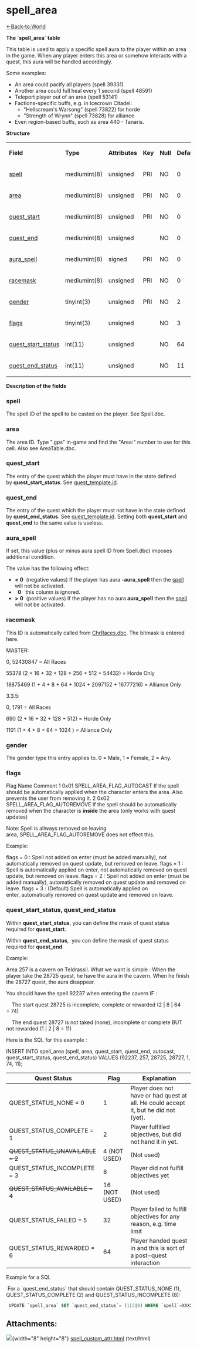 # spell\_area

[<-Back-to:World](database-world.md)

**The \`spell\_area\` table**

This table is used to apply a specific spell aura to the player within an area in the game. When any player enters this area or somehow interacts with a quest, this aura will be handled accordingly.

Some examples:

-   An area could pacify all players (spell 39331)
-   Another area could full heal every 1 second (spell 48591)
-   Teleport player out of an area (spell 53141)
-   Factions-specific buffs, e.g. in Icecrown Citadel:
    -   "Hellscream's Warsong" (spell 73822) for horde 
    -   "Strength of Wrynn" (spell 73828) for alliance
-   Even region-based buffs, such as area 440 - Tanaris.

**Structure**

<table>
<tbody>
<tr class="odd">
<td><p><strong>Field</strong></p></td>
<td><p><strong>Type</strong></p></td>
<td><p><strong>Attributes</strong></p></td>
<td><p><strong>Key</strong></p></td>
<td><p><strong>Null</strong></p></td>
<td><p><strong>Default</strong></p></td>
<td><p><strong>Extra</strong></p></td>
<td><p><strong>Comment</strong></p></td>
</tr>
<tr class="even">
<td><p><a href="#spell">spell</a></p></td>
<td><p>mediumint(8)</p></td>
<td><p>unsigned</p></td>
<td><p>PRI</p></td>
<td><p>NO</p></td>
<td><p>0</p></td>
<td><p><br />
</p></td>
<td><p><br />
</p></td>
</tr>
<tr class="odd">
<td><p><a href="#area">area</a></p></td>
<td><p>mediumint(8)</p></td>
<td><p>unsigned</p></td>
<td><p>PRI</p></td>
<td><p>NO</p></td>
<td><p>0</p></td>
<td><p><br />
</p></td>
<td><p><br />
</p></td>
</tr>
<tr class="even">
<td><p><a href="#quest_start">quest_start</a></p></td>
<td><p>mediumint(8)</p></td>
<td><p>unsigned</p></td>
<td><p>PRI</p></td>
<td><p>NO</p></td>
<td><p>0</p></td>
<td><p><br />
</p></td>
<td><p><br />
</p></td>
</tr>
<tr class="odd">
<td><p><a href="#quest_end">quest_end</a></p></td>
<td><p>mediumint(8)</p></td>
<td><p>unsigned</p></td>
<td><p><br />
</p></td>
<td><p>NO</p></td>
<td><p>0</p></td>
<td><p><br />
</p></td>
<td><p><br />
</p></td>
</tr>
<tr class="even">
<td><p><a href="#aura_spell">aura_spell</a></p></td>
<td><p>mediumint(8)</p></td>
<td><p>signed</p></td>
<td><p>PRI</p></td>
<td><p>NO</p></td>
<td><p>0</p></td>
<td><p><br />
</p></td>
<td><p><br />
</p></td>
</tr>
<tr class="odd">
<td><p><a href="#racemask">racemask</a></p></td>
<td><p>mediumint(8)</p></td>
<td><p>unsigned</p></td>
<td><p>PRI</p></td>
<td><p>NO</p></td>
<td><p>0</p></td>
<td><p><br />
</p></td>
<td><p><br />
</p></td>
</tr>
<tr class="even">
<td><p><a href="#gender">gender</a></p></td>
<td><p>tinyint(3)</p></td>
<td><p>unsigned</p></td>
<td><p>PRI</p></td>
<td><p>NO</p></td>
<td><p>2</p></td>
<td><p><br />
</p></td>
<td><p><br />
</p></td>
</tr>
<tr class="odd">
<td><p><a href="#flags">flags</a></p></td>
<td><p>tinyint(3)</p></td>
<td><p>unsigned</p></td>
<td><p><br />
</p></td>
<td><p>NO</p></td>
<td><p>3</p></td>
<td><p><br />
</p></td>
<td><p><br />
</p></td>
</tr>
<tr class="even">
<td><p><a href="#quest_start_status,quest_end_status">quest_start_status</a></p></td>
<td><p>int(11)</p></td>
<td><p>unsigned</p></td>
<td><p><br />
</p></td>
<td><p>NO</p></td>
<td><p>64</p></td>
<td><p><br />
</p></td>
<td><p><br />
</p></td>
</tr>
<tr class="odd">
<td><p><a href="#quest_start_status,quest_end_status">quest_end_status</a></p></td>
<td><p>int(11)</p></td>
<td><p>unsigned</p></td>
<td><p><br />
</p></td>
<td><p>NO</p></td>
<td><p>11</p></td>
<td><p><br />
</p></td>
<td><p><br />
</p></td>
</tr>
</tbody>
</table>

**Description of the fields**

### spell

The spell ID of the spell to be casted on the player. See Spell.dbc.

### area

The area ID. Type ".gps" in-game and find the "Area:" number to use for this cell. Also see AreaTable.dbc.

### quest\_start

The entry of the quest which the player must have in the state defined by **quest\_start\_status**. See [quest\_template.id](quest_template_2130261.html#quest_template-id).

### quest\_end

The entry of the quest which the player must not have in the state defined by **quest\_end\_status**. See [quest\_template.id](quest_template_2130261.html#quest_template-id). Setting both **quest\_start** and **quest\_end** to the same value is useless.

### aura\_spell

If set, this value (plus or minus aura spell ID from Spell.dbc) imposes additional condition.

The value has the following effect:

-   **&lt;** **0**  (negative values) If the player has aura **-aura\_spell** then the [spell](#spell_area-spell) will not be activated.
-     **0**   this column is ignored.
-   **&gt;** **0**  (positive values) If the player has no aura **aura\_spell** then the [spell](#spell_area-spell) will not be activated.

### racemask

This ID is automatically called from [ChrRaces.dbc](https://trinitycore.atlassian.net/wiki/display/tc/ChrRaces). The bitmask is entered here.

MASTER:

0, 52430847 = All Races

55378 (2 + 16 + 32 + 128 + 256 + 512 + 54432) = Horde Only

18875469 (1 + 4 + 8 + 64 + 1024 + 2097152 + 16777216) = Alliance Only

3.3.5:

0, 1791 = All Races

690 (2 + 16 + 32 + 128 + 512) = Horde Only

1101 (1 + 4 + 8 + 64 + 1024 ) = Alliance Only

### gender

The gender type this entry applies to. 0 = Male, 1 = Female, 2 = Any.

### flags

Flag
Name
Comment
1
0x01
SPELL\_AREA\_FLAG\_AUTOCAST
If the spell should be automatically applied when the character enters the area. Also prevents the user from removing it.
2
0x02
SPELL\_AREA\_FLAG\_AUTOREMOVE
If the spell should be automatically removed when the character is **inside** the area (only works with quest updates)

Note: Spell is allways removed on leaving area, SPELL\_AREA\_FLAG\_AUTOREMOVE does not effect this.

Example:

flags = 0 : Spell not added on enter (must be added manually), not automatically removed on quest update, but removed on leave.
flags = 1 : Spell is automatically applied on enter, not automatically removed on quest update, but removed on leave.
flags = 2 : Spell not added on enter (must be added manually), automatically removed on quest update and removed on leave.
flags = 3 : (Default) Spell is automatically applied on enter, automatically removed on quest update and removed on leave.

### quest\_start\_status, quest\_end\_status

Within **quest\_start\_status**, you can define the mask of quest status required for **quest\_start**.

Within **quest\_end\_status**,  you can define the mask of quest status required for **quest\_end**. 

Example:

Area 257 is a cavern on Teldrassil. What we want is simple : When the player take the 28725 quest, he have the aura in the cavern. When he finish the 28727 quest, the aura disappear.

You should have the spell 92237 when entering the cavern IF :

    The start quest 28725 is incomplete, complete or rewarded (2 | 8 | 64 = 74)

    The end quest 28727 is not taked (none), incomplete or complete BUT not rewarded (1 | 2 | 8 = 11)

Here is the SQL for this example : 

INSERT INTO spell\_area (spell, area, quest\_start, quest\_end, autocast, quest\_start\_status, quest\_end\_status) VALUES (92237, 257, 28725, 28727, 1, 74, 11);

| Quest Status                       | Flag          | Explanation                                                                         |
|------------------------------------|---------------|-------------------------------------------------------------------------------------|
| QUEST\_STATUS\_NONE = 0            | 1             | Player does not have or had quest at all. He could accept it, but he did not (yet). |
| QUEST\_STATUS\_COMPLETE = 1        | 2             | Player fulfilled objectives, but did not hand it in yet.                            |
| ~~QUEST\_STATUS\_UNAVAILABLE = 2~~ | 4 (NOT USED)  | (Not used)                                                                          |
| QUEST\_STATUS\_INCOMPLETE = 3      | 8             | Player did not fulfill objectives yet                                               |
| ~~QUEST\_STATUS\_AVAILABLE = 4~~   | 16 (NOT USED) | (Not used)                                                                          |
| QUEST\_STATUS\_FAILED = 5          | 32            | Player failed to fulfill objectives for any reason, e.g. time limit                 |
| QUEST\_STATUS\_REWARDED = 6        | 64            | Player handed quest in and this is sort of a post-quest interaction                 |

Example for a SQL

 For a \`quest\_end\_status\` that should contain QUEST\_STATUS\_NONE (1), QUEST\_STATUS\_COMPLETE (2) and QUEST\_STATUS\_INCOMPLETE (8):

``` sql
 UPDATE `spell_area` SET `quest_end_status`= (1|2|8) WHERE `spell`=XXXXX AND `area`=YYYY; -- equivalent to `quest_end_status`= 11
```

## Attachments:

![](images/icons/bullet_blue.gif){width="8" height="8"} [spell\_custom\_attr.html](../2130105/) (text/html)

